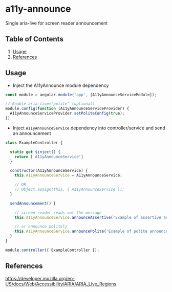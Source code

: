 # a11y-announce
Single aria-live for screen reader announcement

## Table of Contents
1. [Usage](#usage)
2. [References](#references)

## Usage
* Inject the A11yAnnounce module dependency
```javascript
const module = angular.module('app', [A11yAnnounceServiceModule]);
```

```javascript
// Enable aria-live="polite" (optional)
module.config(function (A11yAnnounceServiceProvider) {
  A11yAnnounceServiceProvider.setPoliteConfig(true);
})
```

* Inject ``A11yAnnounceService`` dependency into controller/service and send an announcement
```javascript
class ExampleController {

  static get $inject() {
    return ['A11yAnnounceService']
  }

  constructor(A11yAnnounceService) {
    this.A11yAnnounceService = A11yAnnounceService;

    // OR
    // Object.assign(this, { A11yAnnounceService });
  }

  sendAnnouncement() {

    // screen reader reads out the message
    this.A11yAnnounceService.announceAssertive('Example of assertive announcement');

    // or announce politely
    this.A11yAnnounceService.announcePolite('Example of polite announcement');
  }
}

module.controller({ ExampleController });
```

## References
https://developer.mozilla.org/en-US/docs/Web/Accessibility/ARIA/ARIA_Live_Regions
